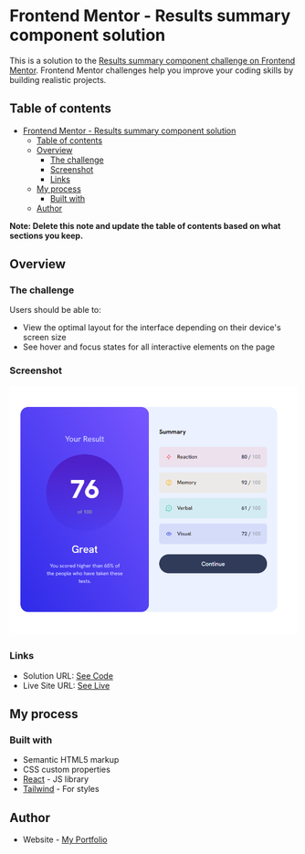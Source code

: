 # Frontend Mentor - Results summary component solution

This is a solution to the [Results summary component challenge on Frontend Mentor](https://www.frontendmentor.io/challenges/results-summary-component-CE_K6s0maV). Frontend Mentor challenges help you improve your coding skills by building realistic projects. 

## Table of contents

- [Frontend Mentor - Results summary component solution](#frontend-mentor---results-summary-component-solution)
  - [Table of contents](#table-of-contents)
  - [Overview](#overview)
    - [The challenge](#the-challenge)
    - [Screenshot](#screenshot)
    - [Links](#links)
  - [My process](#my-process)
    - [Built with](#built-with)
  - [Author](#author)

**Note: Delete this note and update the table of contents based on what sections you keep.**

## Overview

### The challenge

Users should be able to:

- View the optimal layout for the interface depending on their device's screen size
- See hover and focus states for all interactive elements on the page

### Screenshot

![](./public/Screenshot.png)

### Links

- Solution URL: [See Code](https://github.com/Abdulrehman-Jafer/Frontendmentor_challenge)
- Live Site URL: [See Live](https://challenge-frontendmentor-gules.vercel.app/)

## My process

### Built with

- Semantic HTML5 markup
- CSS custom properties
- [React](https://reactjs.org/) - JS library
- [Tailwind](https://tailwindcss.com/) - For styles

## Author

- Website - [My Portfolio](https://mrabdulrehmanportfolio.netlify.app/)
